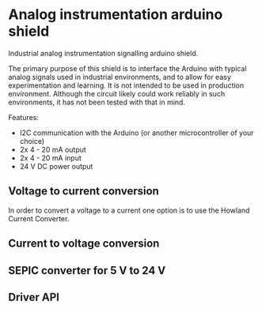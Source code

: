 # Analog instrumentation arduino shield

Industrial analog instrumentation signalling arduino shield.

The primary purpose of this shield is to interface the Arduino with typical analog signals used in industrial environments, and to allow for easy experimentation and learning. It is not intended to be used in production environment. Although the circuit likely could work reliably in such environments, it has not been tested with that in mind.

Features:

* I2C communication with the Arduino (or another microcontroller of your choice)
* 2x 4 - 20 mA output
* 2x 4 - 20 mA input
* 24 V DC power output

## Voltage to current conversion

In order to convert a voltage to a current one option is to use the Howland Current Converter.



## Current to voltage conversion



## SEPIC converter for 5 V to 24 V



## Driver API
